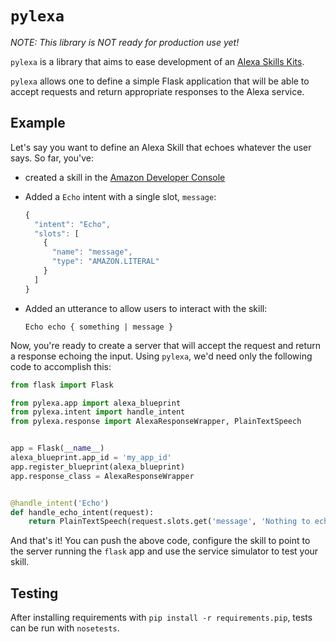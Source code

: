 # `pylexa`

*NOTE: This library is NOT ready for production use yet!*

`pylexa` is a library that aims to ease development of an [Alexa Skills Kits](https://developer.amazon.com/public/solutions/alexa/alexa-skills-kit).

`pylexa` allows one to define a simple Flask application that will be able to accept requests and return appropriate responses to the Alexa service.


## Example

Let's say you want to define an Alexa Skill that echoes whatever the user says. So far, you've:

  * created a skill in the [Amazon Developer Console](https://developer.amazon.com/edw/home.html#/skills/list)
  * Added a `Echo` intent with a single slot, `message`:

    ```javascript
    {
      "intent": "Echo",
      "slots": [
        {
          "name": "message",
          "type": "AMAZON.LITERAL"
        }
      ]
    }
    ```

  * Added an utterance to allow users to interact with the skill:

    `Echo echo { something | message }`

Now, you're ready to create a server that will accept the request and return a response echoing the input. Using `pylexa`, we'd need only the following code to accomplish this:

```python
from flask import Flask

from pylexa.app import alexa_blueprint
from pylexa.intent import handle_intent
from pylexa.response import AlexaResponseWrapper, PlainTextSpeech


app = Flask(__name__)
alexa_blueprint.app_id = 'my_app_id'
app.register_blueprint(alexa_blueprint)
app.response_class = AlexaResponseWrapper


@handle_intent('Echo')
def handle_echo_intent(request):
    return PlainTextSpeech(request.slots.get('message', 'Nothing to echo'))
```

And that's it! You can push the above code, configure the skill to point to the server running the `flask` app and use the service simulator to test your skill.


## Testing

After installing requirements with `pip install -r requirements.pip`, tests can be run with `nosetests`.
